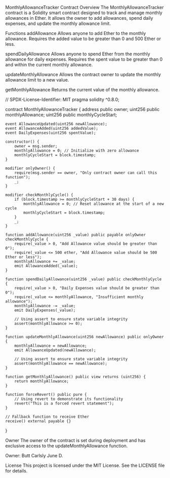 MonthlyAllowanceTracker Contract
Overview
The MonthlyAllowanceTracker contract is a Solidity smart contract designed to track and manage monthly allowances in Ether. It allows the owner to add allowances, spend daily expenses, and update the monthly allowance limit.

Functions
addAllowance
Allows anyone to add Ether to the monthly allowance. Requires the added value to be greater than 0 and 500 Ether or less.

spendDailyAllowance
Allows anyone to spend Ether from the monthly allowance for daily expenses. Requires the spent value to be greater than 0 and within the current monthly allowance.

updateMonthlyAllowance
Allows the contract owner to update the monthly allowance limit to a new value.

getMonthlyAllowance
Returns the current value of the monthly allowance.

// SPDX-License-Identifier: MIT
pragma solidity ^0.8.0;

contract MonthlyAllowanceTracker {
    address public owner;
    uint256 public monthlyAllowance;
    uint256 public monthlyCycleStart;

    event AllowanceUpdated(uint256 newAllowance);
    event AllowanceAdded(uint256 addedValue);
    event DailyExpenses(uint256 spentValue);

    constructor() {
        owner = msg.sender;
        monthlyAllowance = 0; // Initialize with zero allowance
        monthlyCycleStart = block.timestamp;
    }

    modifier onlyOwner() {
        require(msg.sender == owner, "Only contract owner can call this function");
        _;
    }

    modifier checkMonthlyCycle() {
        if (block.timestamp >= monthlyCycleStart + 30 days) {
            monthlyAllowance = 0; // Reset allowance at the start of a new cycle
            monthlyCycleStart = block.timestamp;
        }
        _;
    }

    function addAllowance(uint256 _value) public payable onlyOwner checkMonthlyCycle {
        require(_value > 0, "Add Allowance value should be greater than 0");
        require(_value <= 500 ether, "Add Allowance value should be 500 Ether or less");
        monthlyAllowance += _value;
        emit AllowanceAdded(_value);
    }

    function spendDailyAllowance(uint256 _value) public checkMonthlyCycle {
        require(_value > 0, "Daily Expenses value should be greater than 0");
        require(_value <= monthlyAllowance, "Insufficient monthly allowance");
        monthlyAllowance -= _value;
        emit DailyExpenses(_value);

        // Using assert to ensure state variable integrity
        assert(monthlyAllowance >= 0);
    }

    function updateMonthlyAllowance(uint256 newAllowance) public onlyOwner {
        monthlyAllowance = newAllowance;
        emit AllowanceUpdated(newAllowance);

        // Using assert to ensure state variable integrity
        assert(monthlyAllowance == newAllowance);
    }

    function getMonthlyAllowance() public view returns (uint256) {
        return monthlyAllowance;
    }

    function forceRevert() public pure {
        // Using revert to demonstrate its functionality
        revert("This is a forced revert statement");
    }

    // Fallback function to receive Ether
    receive() external payable {}
}


Owner
The owner of the contract is set during deployment and has exclusive access to the updateMonthlyAllowance function.

Owner: Butt Carlsly June D.

License
This project is licensed under the MIT License. See the LICENSE file for details.
